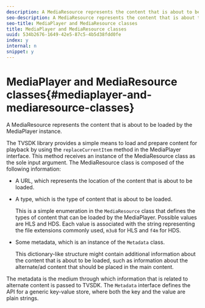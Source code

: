 ```yaml
---
description: A MediaResource represents the content that is about to be loaded by the MediaPlayer instance.
seo-description: A MediaResource represents the content that is about to be loaded by the MediaPlayer instance.
seo-title: MediaPlayer and MediaResource classes
title: MediaPlayer and MediaResource classes
uuid: 534b2676-1649-42e5-87c5-4b5d38fdd0fe
index: y
internal: n
snippet: y
---
```


# MediaPlayer and MediaResource classes{#mediaplayer-and-mediaresource-classes}

A MediaResource represents the content that is about to be loaded by the MediaPlayer instance.

<a id="section_B09A012C97454AF58CE2269B800D8027"></a>

The TVSDK library provides a simple means to load and prepare content for playback by using the `replaceCurrentItem` method in the MediaPlayer interface. This method receives an instance of the MediaResource class as the sole input argument. The MediaResource class is composed of the following information:

* A URL, which represents the location of the content that is about to be loaded. 
* A type, which is the type of content that is about to be loaded.

  This is a simple enumeration in the `MediaResource` class that defines the types of content that can be loaded by the MediaPlayer. Possible values are HLS and HDS. Each value is associated with the string representing the file extensions commonly used, `m3u8` for HLS and `f4m` for HDS. 
* Some metadata, which is an instance of the `Metadata` class.

  This dictionary-like structure might contain additional information about the content that is about to be loaded, such as information about the alternate/ad content that should be placed in the main content.

The metadata is the medium through which information that is related to alternate content is passed to TVSDK. The `Metadata` interface defines the API for a generic key-value store, where both the key and the value are plain strings. 
